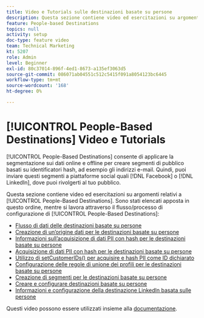 ```yaml
---
title: Video e Tutorials sulle destinazioni basate su persone
description: Questa sezione contiene video ed esercitazioni su argomenti relativi alle destinazioni basate su persone.
feature: People-based Destinations
topics: null
activity: setup
doc-type: feature video
team: Technical Marketing
kt: 5207
role: Admin
level: Beginner
exl-id: 80c37014-896f-4ed1-8673-a135ef3063d5
source-git-commit: 086071ab04551c512c5415f091a8054123bc6445
workflow-type: tm+mt
source-wordcount: '168'
ht-degree: 0%

---
```


# [!UICONTROL People-Based Destinations] Video e Tutorials

[!UICONTROL People-Based Destinations] consente di applicare la segmentazione sui dati online e offline per creare segmenti di pubblico basati su identificatori hash, ad esempio gli indirizzi e-mail. Quindi, puoi inviare questi segmenti a piattaforme social quali [!DNL Facebook] o [!DNL LinkedIn], dove puoi rivolgerti al tuo pubblico.

Questa sezione contiene video ed esercitazioni su argomenti relativi a [!UICONTROL People-Based Destinations]. Sono stati elencati apposta in questo ordine, mentre si lavora attraverso il flusso/processo di configurazione di [!UICONTROL People-Based Destinations]:

* [Flusso di dati delle destinazioni basate su persone](people-based-destinations-data-flow.md)
* [Creazione di un’origine dati per le destinazioni basate su persone](creating-a-data-source-for-people-based-destinations.md)
* [Informazioni sull’acquisizione di dati PII con hash per le destinazioni basate su persone](understanding-hashed-pii-data-ingestion-for-people-based-destinations.md)
* [Acquisizione di dati PII con hash per le destinazioni basate su persone](ingesting-hashed-pii-for-people-based-destinations.md)
* [Utilizzo di setCustomerIDs() per acquisire e hash PII come ID dichiarato](using-setcustomerids-to-ingest-and-hash-pii-as-a-declared-id.md)
* [Configurazione delle regole di unione dei profili per le destinazioni basate su persone](configuring-profile-merge-rules-for-people-based-destinations.md)
* [Creazione di segmenti per le destinazioni basate su persone](creating-segments-for-people-based-destinations.md)
* [Creare e configurare destinazioni basate su persone](create-and-configure-people-based-destinations.md)
* [Informazioni e configurazione della destinazione LinkedIn basata sulle persone](understanding-and-configuring-the-linkedin-pbd.md)

Questi video possono essere utilizzati insieme alla [documentazione](https://experienceleague.adobe.com/docs/audience-manager/user-guide/features/destinations/people-based/people-based-destinations-overview.html).
